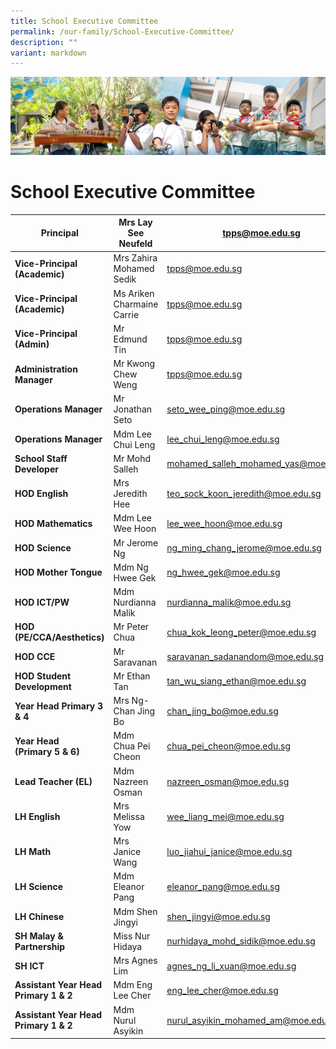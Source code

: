 ```yaml
---
title: School Executive Committee
permalink: /our-family/School-Executive-Committee/
description: ""
variant: markdown
---
```

![](/images/AboutUs.jpg)

School Executive Committee
==========================


| **Principal**                         | Mrs Lay See Neufeld        | tpps@moe.edu.sg                       |
|---------------------------------------|----------------------------|---------------------------------------|
| **Vice-Principal<br>(Academic)**      | Mrs Zahira Mohamed Sedik   | tpps@moe.edu.sg                       |
| **Vice-Principal<br>(Academic)**      | Ms Ariken Charmaine Carrie | tpps@moe.edu.sg                       |
| **Vice-Principal<br>(Admin)**         | Mr Edmund Tin              | tpps@moe.edu.sg                       |
| **Administration Manager<br>**       | Mr Kwong Chew Weng<br>     | tpps@moe.edu.sg                       |
| **Operations Manager**              | Mr Jonathan Seto           | seto_wee_ping@moe.edu.sg              |
| **Operations Manager**              | Mdm Lee Chui Leng           | lee_chui_leng@moe.edu.sg              |
| **School Staff Developer**            | Mr Mohd Salleh             | mohamed_salleh_mohamed_yas@moe.edu.sg |
| **HOD English**                       | Mrs Jeredith Hee           | teo_sock_koon_jeredith@moe.edu.sg     |
| **HOD Mathematics**                   | Mdm Lee Wee Hoon           | lee_wee_hoon@moe.edu.sg               |
| **HOD Science**                       | Mr Jerome Ng               | ng_ming_chang_jerome@moe.edu.sg       |
| **HOD Mother Tongue**                 | Mdm Ng Hwee Gek            | ng_hwee_gek@moe.edu.sg                |
| **HOD ICT/PW**                        | Mdm Nurdianna Malik        | nurdianna_malik@moe.edu.sg            |
| **HOD (PE/CCA/Aesthetics)**           | Mr Peter Chua              | chua_kok_leong_peter@moe.edu.sg       |
| **HOD CCE**                           | Mr Saravanan               | saravanan_sadanandom@moe.edu.sg       |
| **HOD Student Development**           | Mr Ethan Tan               | tan_wu_siang_ethan@moe.edu.sg         |
| **Year Head Primary 3 &amp; 4**           | Mrs Ng-Chan Jing Bo        | chan_jing_bo@moe.edu.sg               |
| **Year Head<br>(Primary 5 &amp; 6)**      | Mdm Chua Pei Cheon         | chua_pei_cheon@moe.edu.sg             |
| **Lead Teacher (EL)**                 | Mdm Nazreen Osman          | nazreen_osman@moe.edu.sg              |
| **LH English**                        | Mrs Melissa Yow            | wee_liang_mei@moe.edu.sg              |
| **LH Math**                           | Mrs Janice Wang            | luo_jiahui_janice@moe.edu.sg          |
| **LH Science**                        | Mdm Eleanor Pang           | eleanor_pang@moe.edu.sg               |
| **LH Chinese**                        | Mdm Shen Jingyi            | shen_jingyi@moe.edu.sg                |
| **SH Malay &amp; Partnership**            | Miss Nur Hidaya            | nurhidaya_mohd_sidik@moe.edu.sg       |
| **SH ICT**                            |  Mrs Agnes Lim<br>         | agnes_ng_li_xuan@moe.edu.sg           |
| **Assistant Year Head Primary 1 &amp; 2** | Mdm Eng Lee Cher           | eng_lee_cher@moe.edu.sg               |
| **Assistant Year Head Primary 1 &amp; 2** | Mdm Nurul Asyikin          | nurul_asyikin_mohamed_am@moe.edu.sg   |